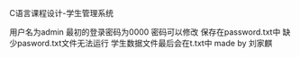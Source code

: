C语言课程设计-学生管理系统


用户名为admin
最初的登录密码为0000 密码可以修改 保存在password.txt中 缺少pasword.txt文件无法运行
学生数据文件最后会在t.txt中 
made by 刘家麒
